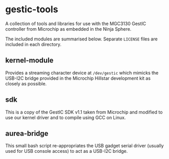 gestic-tools
============

A collection of tools and libraries for use with the MGC3130 GestIC controller from Microchip as embedded in the Ninja Sphere.

The included modules are summarised below. Separate `LICENSE` files are included in each directory.

kernel-module
-------------

Provides a streaming character device at `/dev/gestic` which mimicks the USB-I2C bridge provided in the Microchip Hillstar 
development kit as closely as possible.

sdk
---

This is a copy of the GestIC SDK v1.1 taken from Microchip and modified to use our kernel driver and to compile using GCC on Linux.
	
aurea-bridge
------------

This small bash script re-appropriates the USB gadget serial driver (usually used for USB console access) to act as a USB-I2C bridge.
